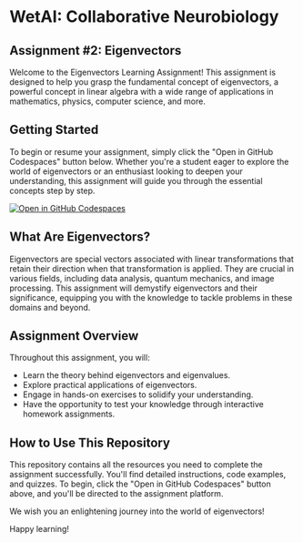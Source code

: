 # WetAI: Collaborative Neurobiology
## Assignment #2: Eigenvectors

Welcome to the Eigenvectors Learning Assignment! This assignment is designed to help you grasp the fundamental concept of eigenvectors, a powerful concept in linear algebra with a wide range of applications in mathematics, physics, computer science, and more.

## Getting Started

To begin or resume your assignment, simply click the "Open in GitHub Codespaces" button below. Whether you're a student eager to explore the world of eigenvectors or an enthusiast looking to deepen your understanding, this assignment will guide you through the essential concepts step by step.

[![Open in GitHub Codespaces](https://github.com/codespaces/badge.svg)](https://codespaces.new/Braingeneers-Education/WetAI-Eigenvectors?quickstart=1)

## What Are Eigenvectors?

Eigenvectors are special vectors associated with linear transformations that retain their direction when that transformation is applied. They are crucial in various fields, including data analysis, quantum mechanics, and image processing. This assignment will demystify eigenvectors and their significance, equipping you with the knowledge to tackle problems in these domains and beyond.

## Assignment Overview

Throughout this assignment, you will:

- Learn the theory behind eigenvectors and eigenvalues.
- Explore practical applications of eigenvectors.
- Engage in hands-on exercises to solidify your understanding.
- Have the opportunity to test your knowledge through interactive homework assignments.

## How to Use This Repository

This repository contains all the resources you need to complete the assignment successfully. You'll find detailed instructions, code examples, and quizzes. To begin, click the "Open in GitHub Codespaces" button above, and you'll be directed to the assignment platform.

We wish you an enlightening journey into the world of eigenvectors!

Happy learning!



